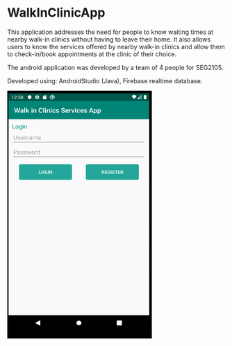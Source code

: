 # WalkInClinicApp

This application addresses the need for people to know waiting times at nearby walk-in clinics
without having to leave their home. It also allows users to know the services offered by nearby
walk-in clinics and allow them to check-in/book appointments at the clinic of their choice.

The android application was developed by a team of 4 people for SEG2105.

Developed using: AndroidStudio (Java), Firebase realtime database.

![Application Main Screen](https://github.com/MokahalA/WalkInClinicApp/blob/main/Screenshots/MainScreen.png)
